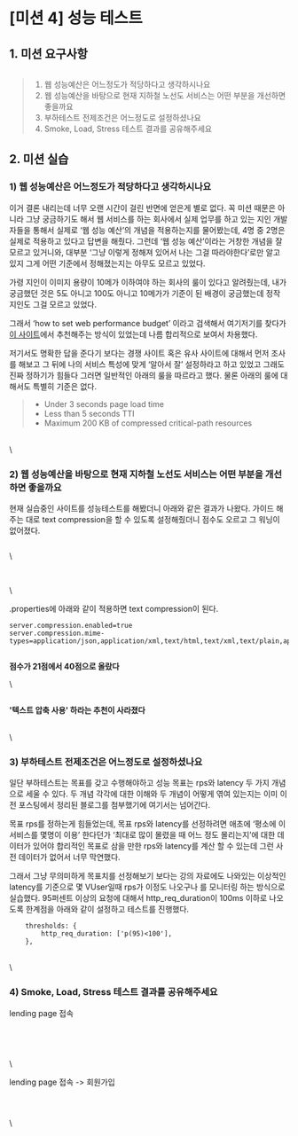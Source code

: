 # \[미션 4] 성능 테스트

## 1. 미션 요구사항 <a href="#1" id="1"></a>

<figure><img src="http://localhost:4000/assets/images/infra/mission4.png" alt=""><figcaption></figcaption></figure>





> 1. 웹 성능예산은 어느정도가 적당하다고 생각하시나요
> 2. 웹 성능예산을 바탕으로 현재 지하철 노선도 서비스는 어떤 부분을 개선하면 좋을까요
> 3. 부하테스트 전제조건은 어느정도로 설정하셨나요
> 4. Smoke, Load, Stress 테스트 결과를 공유해주세요



## 2. 미션 실습 <a href="#2" id="2"></a>

### **1) 웹 성능예산은 어느정도가 적당하다고 생각하시나요**

이거 결론 내리는데 너무 오랜 시간이 걸린 반면에 얻은게 별로 없다. 꼭 미션 때문은 아니라 그냥 궁금하기도 해서 웹 서비스를 하는 회사에서 실제 업무를 하고 있는 지인 개발자들을 통해서 실제로 ‘웹 성능 예산’의 개념을 적용하는지를 물어봤는데, 4명 중 2명은 실제로 적용하고 있다고 답변을 해줬다. 그런데 ‘웹 성능 예산’이라는 거창한 개념을 잘 모르고 있거니와, 대부분 ‘그냥 이렇게 정해져 있어서 나는 그걸 따라야한다’로만 알고 있지 그게 어떤 기준에서 정해졌는지는 아무도 모르고 있었다.

가령 지인이 이미지 용량이 10메가 이하여야 하는 회사의 룰이 있다고 알려줬는데, 내가 궁금했던 것은 5도 아니고 100도 아니고 10메가가 기준이 된 배경이 궁금했는데 정작 지인도 그걸 모르고 있었다.

그래서 ‘how to set web performance budget’ 이라고 검색해서 여기저기를 찾다가 [이 사이트](https://wp-rocket.me/blog/performance-budgets/#section-3)에서 추천해주는 방식이 있었는데 나름 합리적으로 보여서 차용했다.

저기서도 명확한 답을 준다기 보다는 경쟁 사이트 혹은 유사 사이트에 대해서 먼저 조사를 해보고 그 뒤에 나의 서비스 특성에 맞게 ‘알아서 잘’ 설정하라고 하고 있었고 그래도 진짜 정하기가 힘들다 그러면 일반적인 아래의 룰을 따르라고 했다. 물론 아래의 룰에 대해서도 특별히 기준은 없다.

> * Under 3 seconds page load time
> * Less than 5 seconds TTI
> * Maximum 200 KB of compressed critical-path resources

\
\


### **2) 웹 성능예산을 바탕으로 현재 지하철 노선도 서비스는 어떤 부분을 개선하면 좋을까요**

현재 실습중인 사이트를 성능테스트를 해봤더니 아래와 같은 결과가 나왔다. 가이드 해주는 대로 text compression을 할 수 있도록 설정해줬더니 점수도 오르고 그 워닝이 없어졌다.

<figure><img src="http://localhost:4000/assets/images/infra/speed1.png" alt=""><figcaption></figcaption></figure>



\


<figure><img src="http://localhost:4000/assets/images/infra/speed2.png" alt=""><figcaption></figcaption></figure>



\
\


.properties에 아래와 같이 적용하면 text compression이 된다.

```
server.compression.enabled=true
server.compression.mime-types=application/json,application/xml,text/html,text/xml,text/plain,application/javascript,text/css
```

<figure><img src="http://localhost:4000/assets/images/infra/speed3.png" alt=""><figcaption></figcaption></figure>

**점수가 21점에서 40점으로 올랐다**

\


<figure><img src="http://localhost:4000/assets/images/infra/speed4.png" alt=""><figcaption></figcaption></figure>

**'텍스트 압축 사용' 하라는 추천이 사라졌다**

\
\


### **3) 부하테스트 전제조건은 어느정도로 설정하셨나요**

일단 부하테스트는 목표를 갖고 수행해야하고 성능 목표는 rps와 latency 두 가지 개념으로 세울 수 있다. 두 개념 각각에 대한 이해와 두 개념이 어떻게 엮여 있는지는 이미 이전 포스팅에서 정리된 블로그를 첨부했기에 여기서는 넘어간다.

목표 rps를 정하는게 힘들었는데, 목표 rps와 latency를 선정하려면 애초에 ‘평소에 이 서비스를 몇명이 이용’ 한다던가 ‘최대로 많이 몰렸을 때 어느 정도 몰리는지’에 대한 데이터가 있어야 합리적인 목표로 삼을 만한 rps와 latency를 계산 할 수 있는데 그런 사전 데이터가 없어서 너무 막연했다.

그래서 그냥 무의미하게 목표치를 선정해보기 보다는 강의 자료에도 나와있는 이상적인 latency를 기준으로 몇 VUser일때 rps가 이정도 나오구나 를 모니터링 하는 방식으로 실습했다. 95퍼센트 이상의 요청에 대해서 http\_req\_duration이 100ms 이하로 나오도록 한계점을 아래와 같이 설정하고 테스트를 진행했다.

```
    thresholds: {
        http_req_duration: ['p(95)<100'],
    },
```

\
\


### **4) Smoke, Load, Stress 테스트 결과를 공유해주세요**

lending page 접속

<figure><img src="http://localhost:4000/assets/images/infra/lending-smoke.png" alt=""><figcaption></figcaption></figure>



<figure><img src="http://localhost:4000/assets/images/infra/lending-load.png" alt=""><figcaption></figcaption></figure>



<figure><img src="http://localhost:4000/assets/images/infra/lending-stress.png" alt=""><figcaption></figcaption></figure>



\
\


lending page 접속 -> 회원가입

<figure><img src="http://localhost:4000/assets/images/infra/register-smoke.png" alt=""><figcaption></figcaption></figure>



<figure><img src="http://localhost:4000/assets/images/infra/register-load.png" alt=""><figcaption></figcaption></figure>



<figure><img src="http://localhost:4000/assets/images/infra/register-stress.png" alt=""><figcaption></figcaption></figure>



\


